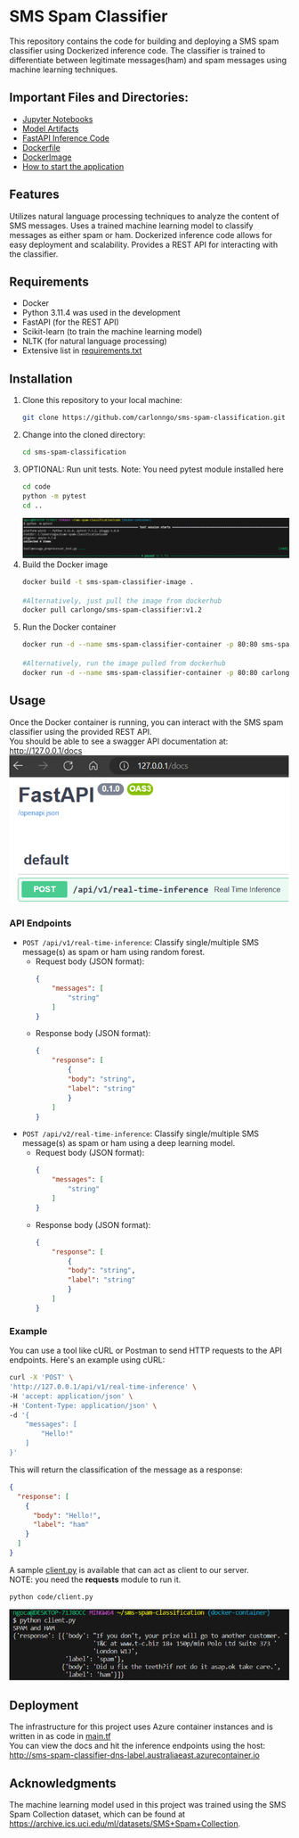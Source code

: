 # SMS Spam Classifier
This repository contains the code for building and deploying a SMS spam classifier using Dockerized inference code. The classifier is trained to differentiate between legitimate messages(ham) and spam messages using machine learning techniques.

## Important Files and Directories:
* [Jupyter Notebooks](./notebook/)
* [Model Artifacts](./model/)
* [FastAPI Inference Code](./code/server.py)
* [Dockerfile](./Dockerfile)
* [DockerImage](https://hub.docker.com/repository/docker/carlongo/sms-spam-classifier/general)
* [How to start the application](#installation)

## Features
Utilizes natural language processing techniques to analyze the content of SMS messages.
Uses a trained machine learning model to classify messages as either spam or ham.
Dockerized inference code allows for easy deployment and scalability.
Provides a REST API for interacting with the classifier.

## Requirements
* Docker
* Python 3.11.4 was used in the development
* FastAPI (for the REST API)
* Scikit-learn (to train the machine learning model)
* NLTK (for natural language processing)
* Extensive list in [requirements.txt](./requirements.txt)

## Installation
1. Clone this repository to your local machine:
    ```bash
    git clone https://github.com/carlonngo/sms-spam-classification.git
    ```
2. Change into the cloned directory:
    ```bash
    cd sms-spam-classification
    ```
3. OPTIONAL: Run unit tests. Note: You need pytest module installed here
    ```bash
    cd code
    python -m pytest
    cd .. 
    ```
    ![pytest](./img/pytest.png)
4. Build the Docker image
    ```bash
    docker build -t sms-spam-classifier-image .

    #Alternatively, just pull the image from dockerhub
    docker pull carlongo/sms-spam-classifier:v1.2
    ```
5. Run the Docker container
    ```bash
    docker run -d --name sms-spam-classifier-container -p 80:80 sms-spam-classifier-image

    #Alternatively, run the image pulled from dockerhub
    docker run -d --name sms-spam-classifier-container -p 80:80 carlongo/sms-spam-classifier:v1.2
    ```

## Usage
Once the Docker container is running, you can interact with the SMS spam classifier using the provided REST API.\
You should be able to see a swagger API documentation at: http://127.0.0.1/docs
![swagger_api](./img/swagger_api.png)
### API Endpoints
* `POST /api/v1/real-time-inference`: Classify single/multiple SMS message(s) as spam or ham using random forest.
    * Request body (JSON format):
        ```json
        {
            "messages": [
                "string"
            ]
        }
        ```
    * Response body (JSON format):
        ```json
        {
            "response": [
                {
                "body": "string",
                "label": "string"
                }
            ]
        }
        ```
* `POST /api/v2/real-time-inference`: Classify single/multiple SMS message(s) as spam or ham using a deep learning model.
    * Request body (JSON format):
        ```json
        {
            "messages": [
                "string"
            ]
        }
        ```
    * Response body (JSON format):
        ```json
        {
            "response": [
                {
                "body": "string",
                "label": "string"
                }
            ]
        }
        ```
### Example
You can use a tool like cURL or Postman to send HTTP requests to the API endpoints. Here's an example using cURL:
```bash
curl -X 'POST' \
'http://127.0.0.1/api/v1/real-time-inference' \
-H 'accept: application/json' \
-H 'Content-Type: application/json' \
-d '{
    "messages": [
        "Hello!"
    ]
}'
```
This will return the classification of the message as a response:
```json
{
  "response": [
    {
      "body": "Hello!",
      "label": "ham"
    }
  ]
}
```
A sample [client.py](./client.py) is available that can act as client to our server.\
NOTE: you need the **requests** module to run it.
```bash
python code/client.py
```
![client](./img/client.png)

## Deployment
The infrastructure for this project uses Azure container instances and is written in as code in [main.tf](./main.tf)\
You can view the docs and hit the inference endpoints using the host: http://sms-spam-classifier-dns-label.australiaeast.azurecontainer.io

## Acknowledgments
The machine learning model used in this project was trained using the SMS Spam Collection dataset, which can be found at https://archive.ics.uci.edu/ml/datasets/SMS+Spam+Collection.
